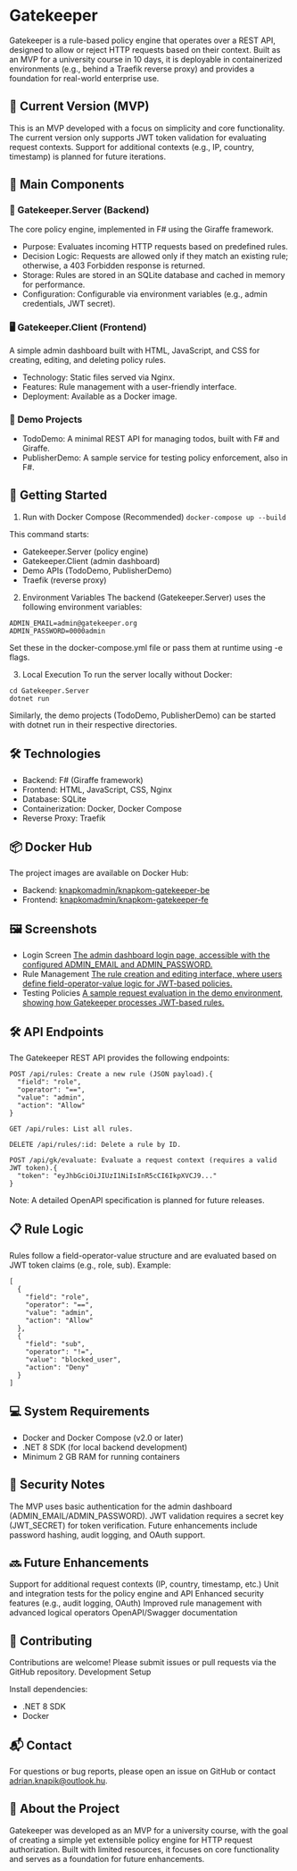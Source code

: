 # Gatekeeper
Gatekeeper is a rule-based policy engine that operates over a REST API, designed to allow or reject HTTP requests based on their context. Built as an MVP for a university course in 10 days, it is deployable in containerized environments (e.g., behind a Traefik reverse proxy) and provides a foundation for real-world enterprise use.
## 📌 Current Version (MVP)
This is an MVP developed with a focus on simplicity and core functionality. The current version only supports JWT token validation for evaluating request contexts. Support for additional contexts (e.g., IP, country, timestamp) is planned for future iterations.

## 🔧 Main Components
### 🧠 Gatekeeper.Server (Backend)
The core policy engine, implemented in F# using the Giraffe framework.

- Purpose: Evaluates incoming HTTP requests based on predefined rules.
- Decision Logic: Requests are allowed only if they match an existing rule; otherwise, a 403 Forbidden response is returned.
- Storage: Rules are stored in an SQLite database and cached in memory for performance.
- Configuration: Configurable via environment variables (e.g., admin credentials, JWT secret).

### 🖥 Gatekeeper.Client (Frontend)
A simple admin dashboard built with HTML, JavaScript, and CSS for creating, editing, and deleting policy rules.

- Technology: Static files served via Nginx.
- Features: Rule management with a user-friendly interface.
- Deployment: Available as a Docker image.

### 🧪 Demo Projects

- TodoDemo: A minimal REST API for managing todos, built with F# and Giraffe.
- PublisherDemo: A sample service for testing policy enforcement, also in F#.


## 🚀 Getting Started
1. Run with Docker Compose (Recommended)
```docker-compose up --build```

This command starts:

- Gatekeeper.Server (policy engine)
- Gatekeeper.Client (admin dashboard)
- Demo APIs (TodoDemo, PublisherDemo)
- Traefik (reverse proxy)

2. Environment Variables
The backend (Gatekeeper.Server) uses the following environment variables:
```
ADMIN_EMAIL=admin@gatekeeper.org
ADMIN_PASSWORD=0000admin
```
Set these in the docker-compose.yml file or pass them at runtime using -e flags.

3. Local Execution
To run the server locally without Docker:
```
cd Gatekeeper.Server
dotnet run
```
Similarly, the demo projects (TodoDemo, PublisherDemo) can be started with dotnet run in their respective directories.

## 🛠 Technologies

- Backend: F# (Giraffe framework)
- Frontend: HTML, JavaScript, CSS, Nginx
- Database: SQLite
- Containerization: Docker, Docker Compose
- Reverse Proxy: Traefik


## 📦 Docker Hub
The project images are available on Docker Hub:

- Backend: [knapkomadmin/knapkom-gatekeeper-be](https://hub.docker.com/r/knapkomadmin/knapkom-gatekeeper-be)
- Frontend: [knapkomadmin/knapkom-gatekeeper-fe](https://hub.docker.com/r/knapkomadmin/knapkom-gatekeeper-fe)


## 🖼 Screenshots
- Login Screen
[The admin dashboard login page, accessible with the configured ADMIN_EMAIL and ADMIN_PASSWORD.](http://knapkom.com/due/fsharp/images/gkLogin.png)
- Rule Management
[The rule creation and editing interface, where users define field-operator-value logic for JWT-based policies.](http://knapkom.com/due/fsharp/images/gkRules.png)
- Testing Policies
[A sample request evaluation in the demo environment, showing how Gatekeeper processes JWT-based rules.](http://knapkom.com/due/fsharp/images/gkTest.png)

## 🛠 API Endpoints
The Gatekeeper REST API provides the following endpoints:
```
POST /api/rules: Create a new rule (JSON payload).{
  "field": "role",
  "operator": "==",
  "value": "admin",
  "action": "Allow"
}
```
```
GET /api/rules: List all rules.
```
```
DELETE /api/rules/:id: Delete a rule by ID.
```
```
POST /api/gk/evaluate: Evaluate a request context (requires a valid JWT token).{
  "token": "eyJhbGciOiJIUzI1NiIsInR5cCI6IkpXVCJ9..."
}
```


Note: A detailed OpenAPI specification is planned for future releases.

## 📋 Rule Logic
Rules follow a field-operator-value structure and are evaluated based on JWT token claims (e.g., role, sub). Example:
```
[
  {
    "field": "role",
    "operator": "==",
    "value": "admin",
    "action": "Allow"
  },
  {
    "field": "sub",
    "operator": "!=",
    "value": "blocked_user",
    "action": "Deny"
  }
]
```

## 💻 System Requirements

- Docker and Docker Compose (v2.0 or later)
- .NET 8 SDK (for local backend development)
- Minimum 2 GB RAM for running containers


## 🔐 Security Notes

The MVP uses basic authentication for the admin dashboard (ADMIN_EMAIL/ADMIN_PASSWORD).
JWT validation requires a secret key (JWT_SECRET) for token verification.
Future enhancements include password hashing, audit logging, and OAuth support.


## 🔜 Future Enhancements

Support for additional request contexts (IP, country, timestamp, etc.)
Unit and integration tests for the policy engine and API
Enhanced security features (e.g., audit logging, OAuth)
Improved rule management with advanced logical operators
OpenAPI/Swagger documentation


## 🤝 Contributing
Contributions are welcome! Please submit issues or pull requests via the GitHub repository.
Development Setup

Install dependencies:
- .NET 8 SDK
- Docker


## 📬 Contact
For questions or bug reports, please open an issue on GitHub or contact adrian.knapik@outlook.hu.

## 🎯 About the Project
Gatekeeper was developed as an MVP for a university course, with the goal of creating a simple yet extensible policy engine for HTTP request authorization. Built with limited resources, it focuses on core functionality and serves as a foundation for future enhancements.
